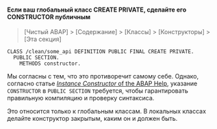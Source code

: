 #### Если ваш глобальный класс CREATE PRIVATE, сделайте его CONSTRUCTOR публичным

> [Чистый ABAP] > [Содержание] > [Классы] > [Конструкторы] > [Эта секция]

```ABAP
CLASS /clean/some_api DEFINITION PUBLIC FINAL CREATE PRIVATE.
  PUBLIC SECTION.
    METHODS constructor.
```

Мы согласны с тем, что это противоречит самому себе.
Однако, согласно статье 
[ _Instance Constructor_ of the ABAP Help](https://help.sap.com/doc/abapdocu_751_index_htm/7.51/en-US/abeninstance_constructor_guidl.htm),
указание `CONSTRUCTOR` в `PUBLIC SECTION` требуется, чтобы гарантировать правильную компиляцию и проверку синтаксиса.

Это относится только к глобальным классам.
В локальных классах делайте конструктор закрытым, каким он и должен быть.